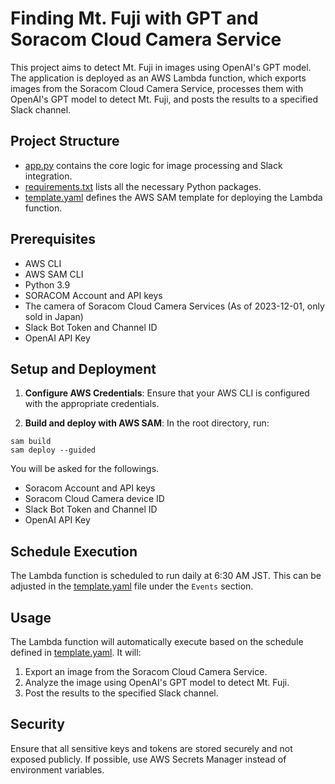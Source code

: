 # Finding Mt. Fuji with GPT and Soracom Cloud Camera Service

This project aims to detect Mt. Fuji in images using OpenAI's GPT model. The application is deployed as an AWS Lambda function, which exports images from the Soracom Cloud Camera Service, processes them with OpenAI's GPT model to detect Mt. Fuji, and posts the results to a specified Slack channel.

## Project Structure

- [app.py](src/finding_fuji/app.py) contains the core logic for image processing and Slack integration.
- [requirements.txt](src/finding_fuji/requirements.txt) lists all the necessary Python packages.
- [template.yaml](template.yaml) defines the AWS SAM template for deploying the Lambda function.

## Prerequisites

- AWS CLI
- AWS SAM CLI
- Python 3.9
- SORACOM Account and API keys
- The camera of Soracom Cloud Camera Services (As of 2023-12-01, only sold in Japan)
- Slack Bot Token and Channel ID
- OpenAI API Key

## Setup and Deployment

1. **Configure AWS Credentials**:
   Ensure that your AWS CLI is configured with the appropriate credentials.

2. **Build and deploy with AWS SAM**:
In the root directory, run:

```
sam build
sam deploy --guided
```

You will be asked for the followings.

- Soracom Account and API keys
- Soracom Cloud Camera device ID
- Slack Bot Token and Channel ID
- OpenAI API Key

## Schedule Execution

The Lambda function is scheduled to run daily at 6:30 AM JST. This can be adjusted in the [template.yaml](template.yaml) file under the `Events` section.

## Usage

The Lambda function will automatically execute based on the schedule defined in [template.yaml](template.yaml). It will:

1. Export an image from the Soracom Cloud Camera Service.
2. Analyze the image using OpenAI's GPT model to detect Mt. Fuji.
3. Post the results to the specified Slack channel.

## Security

Ensure that all sensitive keys and tokens are stored securely and not exposed publicly. If possible, use AWS Secrets Manager instead of environment variables.
